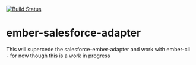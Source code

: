 [![Build
Status](https://travis-ci.org/bvellacott/ember-salesforce-adapter.svg?branch=master)](https://travis-ci.org/bvellacott/ember-salesforce-adapter)

# ember-salesforce-adapter
This will supercede the salesforce-ember-adapter and work with ember-cli - for now though this is a work in progress
